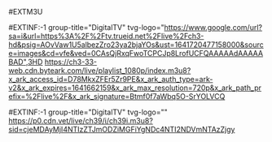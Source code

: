 #EXTM3U

#EXTINF:-1 group-title="DigitalTV" tvg-logo="https://www.google.com/url?sa=i&url=https%3A%2F%2Ftv.trueid.net%2Flive%2Fch3-hd&psig=AOvVaw1U5albezZro23ya2bjaYOs&ust=1641720477158000&source=images&cd=vfe&ved=0CAsQjRxqFwoTCPCJp8LrofUCFQAAAAAdAAAAABAD",3HD
https://ch3-33-web.cdn.byteark.com/live/playlist_1080p/index.m3u8?x_ark_access_id=D78MkxZFEr5Zr9PE&x_ark_auth_type=ark-v2&x_ark_expires=1641662159&x_ark_max_resolution=720p&x_ark_path_prefix=%2Flive%2F&x_ark_signature=Btmf0f7aWbq5O-SrYOLVCQ

#EXTINF:-1 group-title="DigitalTV" tvg-logo=""
https://p0.cdn.vet/live/ch39/i/ch39i.m3u8?sid=cjeMDAyMjI4NTIzZTJmODZiMGFiYgNDc4NTI2NDVmNTAzZjgy
